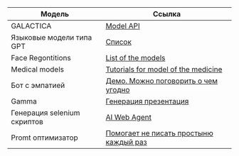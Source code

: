 | Модель | Ссылка |
| ------ | ------ |
| GALACTICA | [Model API](https://github.com/paperswithcode/galai) |
|Языковые модели типа GPT|[Список](https://www.reddit.com/r/LocalLLaMA/wiki/models/#wiki_llama_2_7b_uncensored)|
|Face Regontitions|[List of the models](https://github.com/ChanChiChoi/awesome-Face_Recognition)|
|Medical models|[Tutorials for model of the medicine](https://github.com/Project-MONAI/tutorials)|
|Бот с эмпатией|[Демо. Можно поговорить о чем угодно](https://demo.hume.ai/)|
|Gamma|[Генерация презентация](https://gamma.app/)|
|Генерация selenium скриптов|[AI Web Agent](https://github.com/lavague-ai/LaVague)|
|Promt оптимизатор|[Помогает не писать простыню каждый раз](https://app.hamming.ai/prompt-optimizer)|
